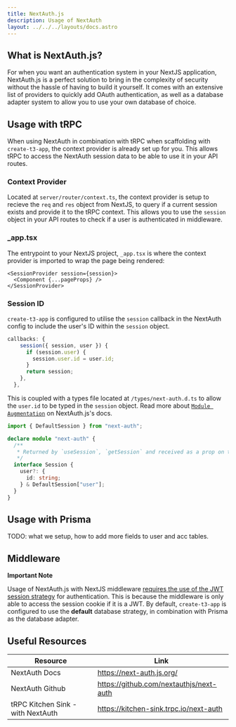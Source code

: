 ```yaml
---
title: NextAuth.js
description: Usage of NextAuth
layout: ../../../layouts/docs.astro
---
```


## What is NextAuth.js?

For when you want an authentication system in your NextJS application, NextAuth.js is a perfect solution to bring in the complexity of security without the hassle of having to build it yourself. It comes with an extensive list of providers to quickly add OAuth authentication, as well as a database adapter system to allow you to use your own database of choice.

## Usage with tRPC

When using NextAuth in combination with tRPC when scaffolding with `create-t3-app`, the context provider is already set up for you. This allows tRPC to access the NextAuth session data to be able to use it in your API routes.

### Context Provider

Located at `server/router/context.ts`, the context provider is setup to recieve the `req` and `res` object from NextJS, to query if a current session exists and provide it to the tRPC context. This allows you to use the `session` object in your API routes to check if a user is authenticated in middleware.

### \_app.tsx

The entrypoint to your NextJS project, `_app.tsx` is where the context provider is imported to wrap the page being rendered:

```tsx
<SessionProvider session={session}>
  <Component {...pageProps} />
</SessionProvider>
```

### Session ID

`create-t3-app` is configured to utilise the `session` callback in the NextAuth config to include the user's ID within the `session` object.

```ts
callbacks: {
    session({ session, user }) {
      if (session.user) {
        session.user.id = user.id;
      }
      return session;
    },
  },
```

This is coupled with a types file located at `/types/next-auth.d.ts` to allow the `user.id` to be typed in the `session` object. Read more about [`Module Augmentation`](https://next-auth.js.org/getting-started/typescript#module-augmentation) on NextAuth.js's docs.

```ts
import { DefaultSession } from "next-auth";

declare module "next-auth" {
  /**
   * Returned by `useSession`, `getSession` and received as a prop on the `SessionProvider` React Context
   */
  interface Session {
    user?: {
      id: string;
    } & DefaultSession["user"];
  }
}
```

## Usage with Prisma

TODO: what we setup, how to add more fields to user and acc tables.

## Middleware

**Important Note**

Usage of NextAuth.js with NextJS middleware [requires the use of the JWT session strategy](https://next-auth.js.org/configuration/nextjs#caveats) for authentication. This is because the middleware is only able to access the session cookie if it is a JWT. By default, `create-t3-app` is configured to use the **default** database strategy, in combination with Prisma as the database adapter.

## Useful Resources

| Resource                          | Link                                    |
| --------------------------------- | --------------------------------------- |
| NextAuth Docs                     | https://next-auth.js.org/               |
| NextAuth Github                   | https://github.com/nextauthjs/next-auth |
| tRPC Kitchen Sink - with NextAuth | https://kitchen-sink.trpc.io/next-auth  |
